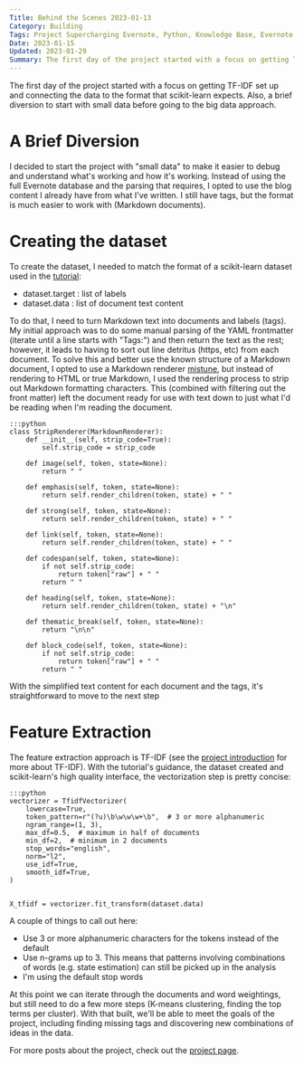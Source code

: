 ```yaml
---
Title: Behind the Scenes 2023-01-13
Category: Building
Tags: Project Supercharging Evernote, Python, Knowledge Base, Evernote, scikit-learn, Markdown
Date: 2023-01-15
Updated: 2023-01-29
Summary: The first day of the project started with a focus on getting TF-IDF set up and connecting the data to the format that scikit-learn expects. Also, a brief diversion to start with small data before going to the big data approach.
---
```


The first day of the project started with a focus on getting TF-IDF set up and
connecting the data to the format that scikit-learn expects. Also, a brief
diversion to start with small data before going to the big data approach.

# A Brief Diversion

I decided to start the project with "small data" to make it easier to debug and
understand what's working and how it's working. Instead of using the full
Evernote database and the parsing that requires, I opted to use the blog
content I already have from what I've written. I still have tags, but the
format is much easier to work with (Markdown documents).

# Creating the dataset

To create the dataset, I needed to match the format of a scikit-learn dataset
used in the
[tutorial](https://scikit-learn.org/stable/auto_examples/text/plot_document_clustering.html):

- dataset.target : list of labels
- dataset.data : list of document text content

To do that, I need to turn Markdown text into documents and labels (tags). My
initial approach was to do some manual parsing of the YAML frontmatter (iterate
until a line starts with "Tags:")  and then return the text as the rest;
however, it leads to having to sort out line detritus (https, etc) from each
document. To solve this and better use the known structure of a Markdown
document, I opted to use a Markdown renderer
[mistune](https://github.com/lepture/mistune), but instead of rendering to HTML
or true Markdown, I used the rendering process to strip out Markdown formatting
characters. This (combined with filtering out the front matter) left the
document ready for use with text down to just what I'd be reading when I'm
reading the document.

    :::python
    class StripRenderer(MarkdownRenderer):
        def __init__(self, strip_code=True):
            self.strip_code = strip_code

        def image(self, token, state=None):
            return " "

        def emphasis(self, token, state=None):
            return self.render_children(token, state) + " "

        def strong(self, token, state=None):
            return self.render_children(token, state) + " "

        def link(self, token, state=None):
            return self.render_children(token, state) + " "

        def codespan(self, token, state=None):
            if not self.strip_code:
                return token["raw"] + " "
            return " "

        def heading(self, token, state=None):
            return self.render_children(token, state) + "\n"

        def thematic_break(self, token, state=None):
            return "\n\n"

        def block_code(self, token, state=None):
            if not self.strip_code:
                return token["raw"] + " "
            return " "

With the simplified text content for each document and the tags, it's
straightforward to move to the next step

# Feature Extraction

The feature extraction approach is TF-IDF (see the [project
introduction](/blog/project-concept-supercharging-evernote.html) for more about
TF-IDF). With the tutorial's guidance, the dataset created and scikit-learn's
high quality interface, the vectorization step is pretty concise:

    :::python
    vectorizer = TfidfVectorizer(
        lowercase=True,
        token_pattern=r"(?u)\b\w\w\w+\b",  # 3 or more alphanumeric
        ngram_range=(1, 3), 
        max_df=0.5,  # maximum in half of documents
        min_df=2,  # minimum in 2 documents
        stop_words="english",
        norm="l2",
        use_idf=True,
        smooth_idf=True,
    )


    X_tfidf = vectorizer.fit_transform(dataset.data)

A couple of things to call out here:

- Use 3 or more alphanumeric characters for the tokens instead of the default
- Use n-grams up to 3. This means that patterns involving combinations of words (e.g. state estimation) can still be picked up in the analysis
- I'm using the default stop words

At this point we can iterate through the documents and word weightings, but
still need to do a few more steps (K-means clustering, finding the top terms
per cluster). With that built, we'll be able to meet the goals of the project,
including finding missing tags and discovering new combinations of ideas in the
data.

For more posts about the project, check out the
[project page](/blog/tag/project-supercharging-evernote.html).
